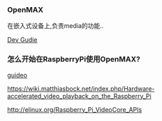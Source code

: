 

### OpenMAX
在嵌入式设备上,负责media的功能..

[Dev Gudie](http://processors.wiki.ti.com/index.php/OpenMax_Development_Guide)

### 怎么开始在RaspberryPi使用OpenMAX?
[guideo](https://jan.newmarch.name/LinuxSound/Diversions/RaspberryPiOpenMAX/)

https://wiki.matthiasbock.net/index.php/Hardware-accelerated_video_playback_on_the_Raspberry_Pi

http://elinux.org/Raspberry_Pi_VideoCore_APIs
